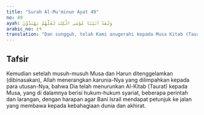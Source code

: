 ```yaml
---
title: "Surah Al-Mu'minun Ayat 49"
no: 49
ayah: وَلَقَدْ اٰتَيْنَا مُوْسَى الْكِتٰبَ لَعَلَّهُمْ يَهْتَدُوْنَ 
arabic_no: ٤٩
translation: "Dan sungguh, telah Kami anugerahi kepada Musa Kitab (Taurat), agar mereka (Bani Israil) mendapat petunjuk."
---
```


## Tafsir

Kemudian setelah musuh-musuh Musa dan Harun ditenggelamkan (dibinasakan), Allah menerangkan karunia-Nya yang dilimpahkan kepada para utusan-Nya, bahwa Dia telah menurunkan Al-Kitab (Taurat) kepada Musa, yang di dalamnya berisi hukum-hukum syariat, beberapa perintah dan larangan, dengan harapan agar Bani Israil mendapat petunjuk ke jalan yang membawa kepada kebahagiaan dunia dan akhirat.